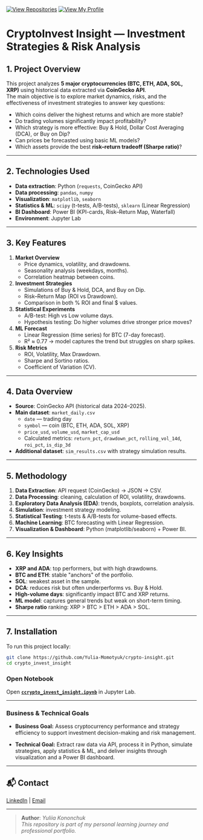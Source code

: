 [![View Repositories](https://img.shields.io/badge/View-My_Repositories-blue?logo=GitHub)](https://github.com/Yulia-Momotyuk?tab=repositories)
[![View My Profile](https://img.shields.io/badge/View-My_Profile-green?logo=GitHub)](https://github.com/Yulia-Momotyuk)
# CryptoInvest Insight — Investment Strategies & Risk Analysis

## 1. Project Overview
This project analyzes **5 major cryptocurrencies (BTC, ETH, ADA, SOL, XRP)** using historical data extracted via **CoinGecko API**.  
The main objective is to explore market dynamics, risks, and the effectiveness of investment strategies to answer key questions:
- Which coins deliver the highest returns and which are more stable?  
- Do trading volumes significantly impact profitability?  
- Which strategy is more effective: Buy & Hold, Dollar Cost Averaging (DCA), or Buy on Dip?  
- Can prices be forecasted using basic ML models?  
- Which assets provide the best **risk–return tradeoff (Sharpe ratio)**?  

---

## 2. Technologies Used
- **Data extraction**: Python (`requests`, CoinGecko API)  
- **Data processing**: `pandas`, `numpy`  
- **Visualization**: `matplotlib`, `seaborn`  
- **Statistics & ML**: `scipy` (t-tests, A/B-tests), `sklearn` (Linear Regression)  
- **BI Dashboard**: Power BI (KPI-cards, Risk–Return Map, Waterfall)  
- **Environment**: Jupyter Lab  

---

## 3. Key Features
1. **Market Overview**
   - Price dynamics, volatility, and drawdowns.  
   - Seasonality analysis (weekdays, months).  
   - Correlation heatmap between coins.  
2. **Investment Strategies**
   - Simulations of Buy & Hold, DCA, and Buy on Dip.  
   - Risk–Return Map (ROI vs Drawdown).  
   - Comparison in both % ROI and final $ values.  
3. **Statistical Experiments**
   - A/B-test: High vs Low volume days.  
   - Hypothesis testing: Do higher volumes drive stronger price moves?  
4. **ML Forecast**
   - Linear Regression (time series) for BTC (7-day forecast).  
   - R² ≈ 0.77 → model captures the trend but struggles on sharp spikes.  
5. **Risk Metrics**
   - ROI, Volatility, Max Drawdown.  
   - Sharpe and Sortino ratios.  
   - Coefficient of Variation (CV).  

---

## 4. Data Overview
- **Source**: CoinGecko API (historical data 2024–2025).  
- **Main dataset**: `market_daily.csv`  
  - `date` — trading day  
  - `symbol` — coin (BTC, ETH, ADA, SOL, XRP)  
  - `price_usd`, `volume_usd`, `market_cap_usd`  
  - Calculated metrics: `return_pct`, `drawdown_pct`, `rolling_vol_14d`, `roi_pct`, `is_dip_3d`  
- **Additional dataset**: `sim_results.csv` with strategy simulation results.  

---

## 5. Methodology
1. **Data Extraction**: API request (CoinGecko) → JSON → CSV.  
2. **Data Processing**: cleaning, calculation of ROI, volatility, drawdowns.  
3. **Exploratory Data Analysis (EDA)**: trends, boxplots, correlation analysis.  
4. **Simulation**: investment strategy modeling.  
5. **Statistical Testing**: t-tests & A/B-tests for volume-based effects.  
6. **Machine Learning**: BTC forecasting with Linear Regression.  
7. **Visualization & Dashboard**: Python (matplotlib/seaborn) + Power BI.  

---

## 6. Key Insights
- **XRP and ADA**: top performers, but with high drawdowns.  
- **BTC and ETH**: stable "anchors" of the portfolio.  
- **SOL**: weakest asset in the sample.  
- **DCA**: reduces risk but often underperforms vs. Buy & Hold.  
- **High-volume days**: significantly impact BTC and XRP returns.  
- **ML model**: captures general trends but weak on short-term timing.  
- **Sharpe ratio** ranking: XRP > BTC > ETH > ADA > SOL.  

---
## 7. Installation  
To run this project locally:  
```bash
git clone https://github.com/Yulia-Momotyuk/crypto-insight.git
cd crypto_invest_insight
```
### Open Notebook

Open **[`ccrypto_invest_insight.ipynb`](crypto_invest_insight.ipynb)** in Jupyter Lab.

---

### Business & Technical Goals  

- **Business Goal:** Assess cryptocurrency performance and strategy efficiency to support investment decision-making and risk management.
  
- **Technical Goal:** Extract raw data via API, process it in Python, simulate strategies, apply statistics & ML, and deliver insights through visualization and a Power BI dashboard.

---
## 📬 Contact

[LinkedIn](https://www.linkedin.com/in/yuliia-kononchuk-78913633b/) | [Email](mailto:kononchuk.yuliia@gmail.com)

---
> **Author**: _Yuliia Kononchuk_  
> _This repository is part of my personal learning journey and professional portfolio._ 

